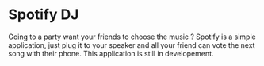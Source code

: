 Spotify DJ
==========

Going to a party want your friends to choose the music ?
Spotify is a simple application, just plug it to your speaker and all your friend can vote the next song with their phone.
This application is still in developement.
